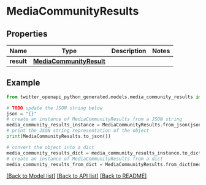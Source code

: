 # MediaCommunityResults


## Properties

Name | Type | Description | Notes
------------ | ------------- | ------------- | -------------
**result** | [**MediaCommunityResult**](MediaCommunityResult.md) |  | 

## Example

```python
from twitter_openapi_python_generated.models.media_community_results import MediaCommunityResults

# TODO update the JSON string below
json = "{}"
# create an instance of MediaCommunityResults from a JSON string
media_community_results_instance = MediaCommunityResults.from_json(json)
# print the JSON string representation of the object
print(MediaCommunityResults.to_json())

# convert the object into a dict
media_community_results_dict = media_community_results_instance.to_dict()
# create an instance of MediaCommunityResults from a dict
media_community_results_from_dict = MediaCommunityResults.from_dict(media_community_results_dict)
```
[[Back to Model list]](../README.md#documentation-for-models) [[Back to API list]](../README.md#documentation-for-api-endpoints) [[Back to README]](../README.md)


